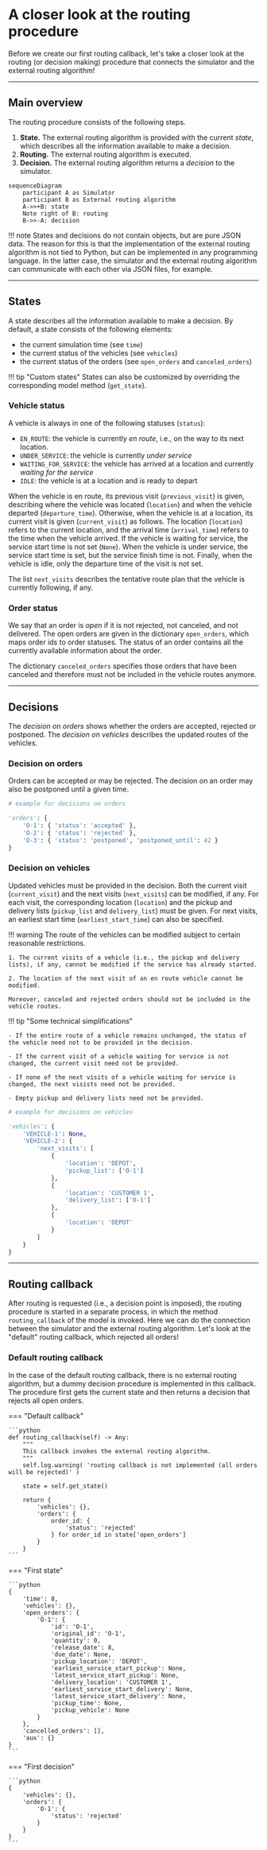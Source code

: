 # A closer look at the routing procedure

Before we create our first routing callback, let's take a closer look at the routing (or decision making) procedure that connects the simulator and the external routing algorithm!

***

## Main overview

The routing procedure consists of the following steps.

1. **State.** The external routing algorithm is provided with the current *state*, which describes all the information available to make a decision.
2. **Routing.** The external routing algorithm is executed.
3. **Decision.** The external routing algorithm returns a *decision* to the simulator.

``` mermaid
sequenceDiagram
    participant A as Simulator
    participant B as External routing algorithm
    A->>+B: state
    Note right of B: routing
    B->>-A: decision
```

!!! note
    States and decisions do not contain objects, but are pure JSON data.
    The reason for this is that the implementation of the external routing algorithm is not tied to Python, but can be implemented in any programming language.
    In the latter case, the simulator and the external routing algorithm can communicate with each other via JSON files, for example.

***

## States

A state describes all the information available to make a decision.
By default, a state consists of the following elements:

- the current simulation time (see ``time``)
- the current status of the vehicles (see ``vehicles``)
- the current status of the orders (see ``open_orders`` and ``canceled_orders``)

!!! tip "Custom states"
    States can also be customized by overriding the corresponding model method (``get_state``).

### Vehicle status

A vehicle is always in one of the following statuses (``status``):

- ``EN_ROUTE``: the vehicle is currently *en route*, i.e., on the way to its next location.
- ``UNDER_SERVICE``: the vehicle is currently *under service*
- ``WAITING_FOR_SERVICE``: the vehicle has arrived at a location and currently *waiting for the service*
- ``IDLE``: the vehicle is at a location and is ready to depart

When the vehicle is en route, its previous visit (``previous_visit``) is given, describing where the vehicle was located (``location``) and when the vehicle departed (``departure_time``).
Otherwise, when the vehicle is at a location, its current visit is given (``current_visit``) as follows.
The location (``location``) refers to the current location, and the arrival time (``arrival_time``) refers to the time when the vehicle arrived.
If the vehicle is waiting for service, the service start time is not set (``None``).
When the vehicle is under service, the service start time is set, but the service finish time is not.
Finally, when the vehicle is idle, only the departure time of the visit is not set.

The list ``next_visits`` describes the tentative route plan that the vehicle is currently following, if any.

### Order status

We say that an order is *open* if it is not rejected, not canceled, and not delivered.
The open orders are given in the dictionary ``open_orders``, which maps order ids to order statuses.
The status of an order contains all the currently available information about the order.

The dictionary ``canceled_orders`` specifies those orders that have been canceled and therefore must not be included in the vehicle routes anymore.

***

## Decisions

The *decision on orders* shows whether the orders are accepted, rejected or postponed.
The *decision on vehicles* describes the updated routes of the vehicles.

### Decision on orders

Orders can be accepted or may be rejected.
The decision on an order may also be postponed until a given time.

```python
# example for decisions on orders

'orders': {
    'O-1': { 'status': 'accepted' },
    'O-2': { 'status': 'rejected' },
    'O-3': { 'status': 'postponed', 'postponed_until': 42 }
}
```

### Decision on vehicles

Updated vehicles must be provided in the decision.
Both the current visit (``current_visit``) and the next visits (``next_visits``) can be modified, if any.
For each visit, the corresponding location (``location``) and the pickup and delivery lists (``pickup_list`` and ``delivery_list``) must be given.
For next visits, an earliest start time (``earliest_start_time``) can also be specified.

!!! warning
    The route of the vehicles can be modified subject to certain reasonable restrictions.

    1. The current visits of a vehicle (i.e., the pickup and delivery lists), if any, cannot be modified if the service has already started.

    2. The location of the next visit of an en route vehicle cannot be modified.

    Moreover, canceled and rejected orders should not be included in the vehicle routes.

!!! tip "Some technical simplifications"

    - If the entire route of a vehicle remains unchanged, the status of the vehicle need not to be provided in the decision.

    - If the current visit of a vehicle waiting for service is not changed, the current visit need not be provided.

    - If none of the next visits of a vehicle waiting for service is changed, the next visists need not be provided.

    - Empty pickup and delivery lists need not be provided.

```python
# example for decisions on vehicles

'vehicles': {
    'VEHICLE-1': None,
    'VEHICLE-2': {
        'next_visits': [
            {
                'location': 'DEPOT',
                'pickup_list': ['O-1']
            },
            {
                'location': 'CUSTOMER 1',
                'delivery_list': ['O-1']
            },
            {
                'location': 'DEPOT'
            }
        ]
    }
}
```

***

## Routing callback

After routing is requested (i.e., a decision point is imposed), the routing procedure is started in a separate process, in which the method ``routing_callback`` of the model is invoked.
Here we can do the connection between the simulator and the external routing algorithm.
Let's look at the "default" routing callback, which rejected all orders!

### Default routing callback

In the case of the default routing callback, there is no external routing algorithm, but a dummy decision procedure is implemented in this callback.
The procedure first gets the current state and then returns a decision that rejects all open orders.

=== "Default callback"

    ```python
    def routing_callback(self) -> Any:
        """
        This callback invokes the external routing algorithm.
        """
        self.log.warning( 'routing callback is not implemented (all orders will be rejected)' )

        state = self.get_state()

        return {
            'vehicles': {},
            'orders': {
                order_id: {
                    'status': 'rejected'
                } for order_id in state['open_orders']
            }
        }
    ```

=== "First state"

    ```python
    {
        'time': 8,
        'vehicles': {},
        'open_orders': {
            'O-1': {
                'id': 'O-1',
                'original_id': 'O-1',
                'quantity': 0,
                'release_date': 8,
                'due_date': None,
                'pickup_location': 'DEPOT',
                'earliest_service_start_pickup': None,
                'latest_service_start_pickup': None,
                'delivery_location': 'CUSTOMER 1',
                'earliest_service_start_delivery': None,
                'latest_service_start_delivery': None,
                'pickup_time': None,
                'pickup_vehicle': None
            }
        },
        'cancelled_orders': [],
        'aux': {}
    }
    ```

=== "First decision"

    ```python
    {
        'vehicles': {},
        'orders': {
            'O-1': {
                'status': 'rejected'
            }
        }
    }
    ```
